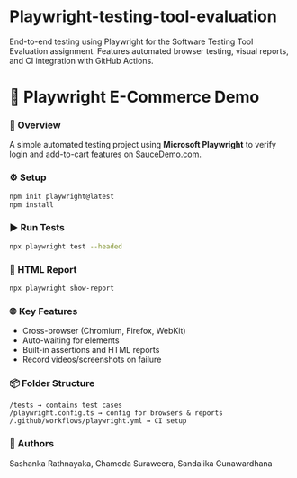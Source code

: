 # Playwright-testing-tool-evaluation
End-to-end testing using Playwright for the Software Testing Tool Evaluation assignment. Features automated browser testing, visual reports, and CI integration with GitHub Actions.

# 🧪 Playwright E-Commerce Demo


### 🎯 Overview
A simple automated testing project using **Microsoft Playwright** to verify login and add-to-cart features on [SauceDemo.com](https://www.saucedemo.com/).


### ⚙️ Setup
```bash
npm init playwright@latest
npm install
```


### ▶️ Run Tests
```bash
npx playwright test --headed
```



### 🧾 HTML Report
```bash
npx playwright show-report
```


### 🌐 Key Features
- Cross-browser (Chromium, Firefox, WebKit)
- Auto-waiting for elements
- Built-in assertions and HTML reports
- Record videos/screenshots on failure


### 📦 Folder Structure
```
/tests → contains test cases
/playwright.config.ts → config for browsers & reports
/.github/workflows/playwright.yml → CI setup
```


### 👥 Authors
Sashanka Rathnayaka, Chamoda Suraweera, Sandalika Gunawardhana
